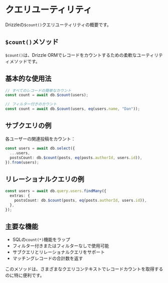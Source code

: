 # クエリユーティリティ

Drizzleの`$count()`クエリユーティリティの概要です。

## `$count()`メソッド

`$count()`は、Drizzle ORMでレコードをカウントするための柔軟なユーティリティメソッドです。

## 基本的な使用法

```typescript
// すべてのレコードの簡単なカウント
const count = await db.$count(users);

// フィルター付きのカウント
const count = await db.$count(users, eq(users.name, "Dan"));
```

## サブクエリの例

各ユーザーの関連投稿をカウント：

```typescript
const users = await db.select({
  ...users,
  postsCount: db.$count(posts, eq(posts.authorId, users.id)),
}).from(users);
```

## リレーショナルクエリの例

```typescript
const users = await db.query.users.findMany({
  extras: {
    postsCount: db.$count(posts, eq(posts.authorId, users.id)),
  },
});
```

## 主要な機能

- SQLの`count(*)`機能をラップ
- フィルター付きまたはフィルターなしで使用可能
- サブクエリとリレーショナルクエリをサポート
- マッチングレコードの合計数を返す

このメソッドは、さまざまなクエリコンテキストでレコードカウントを取得するのに特に便利です。
